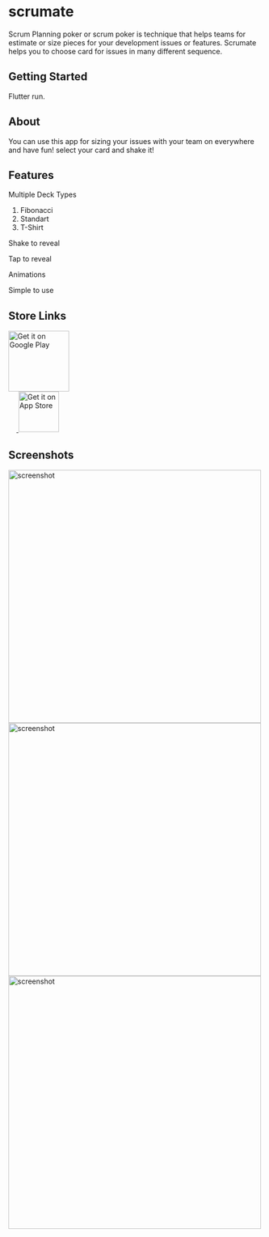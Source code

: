 # scrumate

Scrum Planning poker or scrum poker is technique that helps teams for estimate or size pieces for your development issues or features. Scrumate helps you to choose card for issues in many different sequence.


## Getting Started

Flutter run.

## About

You can use this app for sizing your issues with your team on everywhere and have fun! select your card and shake it!

## Features

Multiple Deck Types
  1. Fibonacci 
  2. Standart
  3. T-Shirt
  
<p>Shake to reveal</p>
<p>Tap to reveal</p>
<p>Animations</p>
<p>Simple to use</p>

## Store Links

<p align="left">
<a href="https://play.google.com/store/apps/details?id=com.codecave.tech.scrumate&hl=tr&gl=US">
    <img alt="Get it on Google Play"
         class="center"
        height="120"
        src="https://play.google.com/intl/en_us/badges/static/images/badges/en_badge_web_generic.png" />
</a>
</br>
&nbsp;&nbsp;&nbsp;&nbsp;<a href="https://apps.apple.com/tr/app/scrumate/id1495587600?l=tr">
    <img alt="Get it on App Store"
        height="80"
         class="center"
        src="https://upload.wikimedia.org/wikipedia/commons/thumb/3/3c/Download_on_the_App_Store_Badge.svg/1200px-Download_on_the_App_Store_Badge.svg.png" />
</a>
</p>

## Screenshots

<img alt="screenshot"
         class="center"
        height="500"
        src="https://play-lh.googleusercontent.com/r2jeYFIISFpq6dGQmEariF9KUdw3GEitsncsH-qAKBUkAWESOUr2B82rCBHWkSfOA7I=w1536-h722-rw" />
<img alt="screenshot"
         class="center"
        height="500"
        src="https://play-lh.googleusercontent.com/AA8KSW30W09gxclu_QOcFzy84XMRji0XBviSe5CbW_kYnAseoFWixUXRxOSiB4ps51o=w1536-h722-rw" />
<img alt="screenshot"
         class="center"
        height="500"
        src="https://play-lh.googleusercontent.com/vGuP__B3Bnkzrab50lNt2Y58kFeX94tPKGkD0PQjvuTv3A84cWCfm2xHWCYlZ-OeKjY=w1536-h722-rw" />
